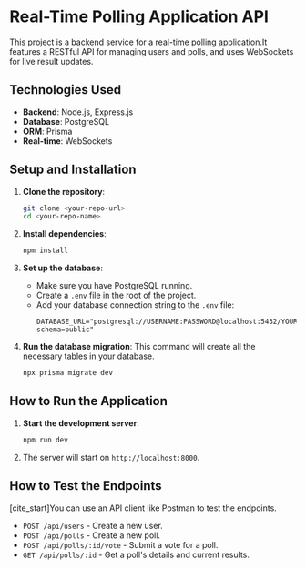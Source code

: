 
# Real-Time Polling Application API

This project is a backend service for a real-time polling application.It features a RESTful API for managing users and polls, and uses WebSockets for live result updates.

## Technologies Used

* **Backend**: Node.js, Express.js 
* **Database**: PostgreSQL 
* **ORM**: Prisma 
* **Real-time**: WebSockets 

## Setup and Installation

1.  **Clone the repository**:
    ```bash
    git clone <your-repo-url>
    cd <your-repo-name>
    ```

2.  **Install dependencies**:
    ```bash
    npm install
    ```

3.  **Set up the database**:
    * Make sure you have PostgreSQL running.
    * Create a `.env` file in the root of the project.
    * Add your database connection string to the `.env` file:
        ```env
        DATABASE_URL="postgresql://USERNAME:PASSWORD@localhost:5432/YOUR_DB_NAME?schema=public"
        ```

4.  **Run the database migration**:
    This command will create all the necessary tables in your database.
    ```bash
    npx prisma migrate dev
    ```

## How to Run the Application

1.  **Start the development server**:
    ```bash
    npm run dev
    ```
2.  The server will start on `http://localhost:8000`.

## How to Test the Endpoints

[cite_start]You can use an API client like Postman to test the endpoints. 

* `POST /api/users` - Create a new user.
* `POST /api/polls` - Create a new poll.
* `POST /api/polls/:id/vote` - Submit a vote for a poll.
* `GET /api/polls/:id` - Get a poll's details and current results.
